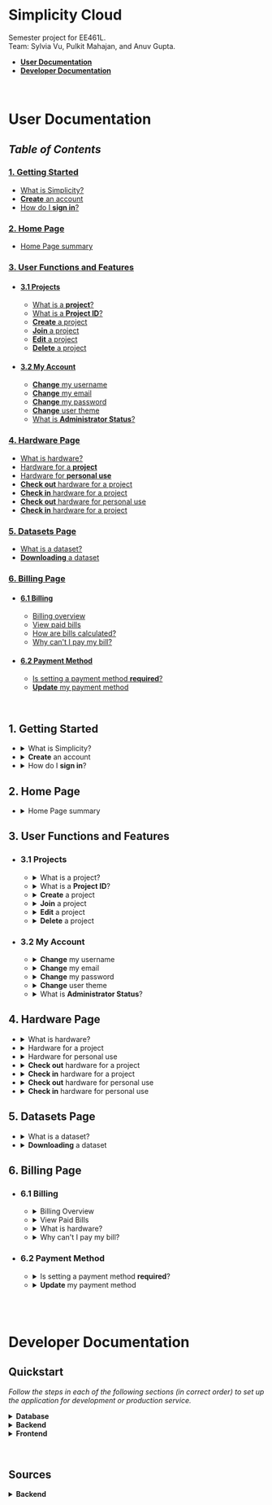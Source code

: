 # Simplicity Cloud

Semester project for EE461L.  
Team: Sylvia Vu, Pulkit Mahajan, and Anuv Gupta.
&nbsp;
&nbsp;
&nbsp;

-   **[User Documentation](#docs-user)**
-   **[Developer Documentation](#docs-dev)**

&nbsp;

# <a name="docs-user"></a>User Documentation

## _Table of Contents_

### [1. Getting Started](#1-getting-started)

-   [What is Simplicity?](#what-is-simplicity?)
-   [**Create** an account](#create-an-account)
-   [How do I **sign in**?](#how-do-i-sign-in?)

### [2. Home Page](#2-home-page)

-   [Home Page summary](#home-summary)

### [3. User Functions and Features](#3-user-functions-and-features)

-   #### [3.1 Projects](#3.1-projects)
    -   [What is a **project**?](#what-is-a-project?)
    -   [What is a **Project ID**?](#what-is-project-id)
    -   [**Create** a project](#create-a-project)
    -   [**Join** a project](#join-a-project)
    -   [**Edit** a project](#edit-a-project)
    -   [**Delete** a project](#delete-a-project)
-   #### [3.2 My Account](#3.2-my-account)
    -   [**Change** my username](#change-my-username)
    -   [**Change** my email](#change-my-email)
    -   [**Change** my password](#change-my-password)
    -   [**Change** user theme](#change-user-theme)
    -   [What is **Administrator Status**?](#what-is-admin-status)

### [4. Hardware Page](#4-hardware-page)

-   [What is hardware?](#what-is-hardware?)
-   [Hardware for a **project**](#hardware-for-a-project)
-   [Hardware for **personal use**](#hardware-for-personal-use)
-   [**Check out** hardware for a project](#check-out-project)
-   [**Check in** hardware for a project](#check-in-project)
-   [**Check out** hardware for personal use](#check-out-personal)
-   [**Check in** hardware for a project](#check-in-personal)

### [5. Datasets Page](#5-datasets-page)

-   [What is a dataset?](#what-is-a-dataset?)
-   [**Downloading** a dataset](#downloading-a-dataset)

### [6. Billing Page](#6-billing-page)

-   #### [6.1 Billing](#6.1-billing)
    -   [Billing overview](#billing-overview)
    -   [View paid bills](#view-paid-bills)
    -   [How are bills calculated?](#how-bills-calculated)
    -   [Why can't I pay my bill?](#cant-pay-bill)
-   #### [6.2 Payment Method](#6.2-payment)
    -   [Is setting a payment method **required**?](#payment-required)
    -   [**Update** my payment method](#update-payment)

&nbsp;  
<a name=""></a>

## <a name="1-getting-started"></a>1. Getting Started

-   <details>
      <summary>What is Simplicity?<a name="what-is-simplicity?"></summary>
      <p>Hello, and welcome to Simplicity! 😄 Simplicity is a Haas (Hardware-as-a-service) website where users can use the site's resources to work on collaborative projects with others, or even on personal projects. Creating an account is quick, easy, and FREE! Create yours today! 🥳</p>
    </details>

-   <details>
    <summary><a name="create-an-account"></a><b>Create</b> an account</summary>
    <p>Good news, creating an account is simple! Click <a href="https://simplicitycloud.ml/">this link</a> to head to the Simplicity home page. Click 'Sign Up'; you'll be redirected to the registration page. Fill out the fields listed on the screen. Once you do that, you're ready to work with Simplicity! 😎</p>
    </details>

-   <details>
    <summary><a name="how-do-i-sign-in?"></a>How do I <b>sign in</b>?</summary>
    <p>If you've just created an account, you should be redirected to your user portal. Similarly, if you have signed in previously and are re-visiting the website without having signed out, you will be redirected to your user portal when you try to reach the home page. Alternatively, click <a href="https://simplicitycloud.ml/">this link</a> to head to the Simplicity home page. Click 'Sign In'; you'll be redirected to the login page. Input the same credentials you signed up with. If your information is correct, you've successly signed in and you're ready to work!</p>
    </details>

## <a name="2-home-page"></a>2. Home Page

-   <details>
    <summary><a name="home-summary"></a>Home Page summary</summary>
    <p>Welcome home! 🥳 At a glance, you'll be able to see a summary of all of the working parts of your account. In the top layer, you can see how many projects you're involved in and how many units of hardware you have checked out for personal use. In the second layer, you can view your projects in greater detail; they're shown as cards with each project's name, description, and <a href="#what-is-project-id"><b>Project ID</b></a>. In the third layer, you can keep track of all things hardware! You can see your total checked-out quantities of hardware, as well as how much is being used for personal use and for projects.</p>
    </details>

## <a name="3-user-functions-and-features"></a>3. User Functions and Features

-   ### <a name="3.1-projects"></a>3.1 Projects

    -   <details>
        <summary><a name="what-is-a-project?"></a>What is a project?</summary>
        <p>A project is anything you could imagine! Use our hardware and data sets to bring any idea to life. 🤙 </p>
        </details>
    -   <details>
        <summary><a name="what-is-project-id"></a>What is a <b>Project ID</b>?</summary>
        <p>A Project ID is a string of characters (max 20 characters) that is unique to each project (yes, we make sure that no two projects have the same ID!). This ID is used to identify your project and also used by collaborators to join you on this project. Keep your project ID's a secret from non-collaborators to prevent uninvited guests from showing up to your project party! 🤫</p>
        </details>
    -   <details>
        <summary><a name="create-a-project"></a><b>Create</b> a project</summary>
        <p>To create a new project, refer to the navigation menu on the left side; click on 'Projects'. Then, click on 'NEW PROJECT'; you will then be presented with the project-creation form. Give your project a unique <a href="#what-is-project-id"><b>Project ID</b></a>, a name, a maybe a fun description! Click 'CREATE PROJECT' when you're satisfied with your input. Congratulations, you've just created a project! 😄</p>
        </details>
    -   <details>
        <summary><a name="join-a-project"></a><b>Join</b> a project</summary>
        <p>First, make sure that you know the specific <a href="#what-is-project-id"><b>Project ID</b></a> of the project (this is your key to getting in!). To join a project, refer to the navigation menu on the left side of the screen; click on 'Projects'. Then, click on 'JOIN PROJECT'. You will be presented with a form that asks for a Project ID. Input the ID of the project you are trying to join and click 'JOIN PROJECT'. If successful, a green 'Success!' message will flash under the text box. Happy collaborating! 🙌</p>
        </details>
    -   <details>
        <summary><a name="edit-a-project"></a><b>Edit</b> a project</summary>
        <p>Head over to the 'Projects' page and locate the project you are attempting to edit among the project cards shown on the screen. Once you've done that, click the three vertical dots in the top right-hand corner of the card. Click 'Edit'. You'll be presented with a form where you can edit the name and/or the description of the project. <i>Side note: You <b>cannot</b> change a project's ID. 🚫</i> </p>
        </details>
    -   <details>
        <summary><a name="delete-a-project"></a><b>Delete</b> a project</summary>
        <p>If you've completed a project or simply would like to get rid of one, no problem! Head over to the 'Projects' page and locate the project you would like to delete. Once you've done so, click the three vertical dots in the top right-hand corner of the project card. Click 'Delete'. A pop will appear and ask you to confirm or cancel your decision. <i>Side note: Once a project is deleted, its ID is free to be used by a newly-created project. 🔄</i></p>
        </details>

-   ### <a name="3.2-my-account"></a>3.2 My Account

    -   <details>
        <summary><a name="change-my-username"></a><b>Change</b> my username</summary>
        <p>Go to your 'Settings' page via the navigation bar on the left side of the page. In the text box to the right of 'Username', delete your old username and input a new one. Make sure to click 'UPDATE INFO' to save your changes. Welcome to the new you! ✨/p>
        </details>
    -   <details>
        <summary><a name="change-my-email"></a><b>Change</b> my email</summary>
        <p>Go to your 'Settings' page via the navigation bar on the left side of the page. In the text box to the right of 'Email', delete your old email address and input an updated one. Click 'UPDATE INFO' to save your changes. <i>We promise we won't fill your inbox with random emails! 🙂</i></p>
        </details>
    -   <details>
        <summary><a name="change-my-password"></a><b>Change</b> my password</summary>
        <p>Go to your 'Settings' page via the navigation bar on the left side of the page. In the text box to the right of 'Password', input a new password (and make it good!). Below this field, you'll be asked to input your current/old password for verification. Click 'UPDATE INFO' to save your changes.</p>
        </details>
    -   <details>
        <summary><a name="change-user-theme"></a><b>Change</b> user theme</summary>
        <p>If you ever get tired of the look of your website, here's a neat way to switch it up! Head over to your 'Settings' page via the navigation bar on the left side of the page. Click the long colorful rectangle to the right of 'Theme' and a color chart will appear. Use your cursor to click and drag around the color selection. Change the hue and saturation to your liking! 🌈 If you know the hex code to the color you'd like, feel free to input the code in the text box above 'Hex'. Or, if you can't decide on a color right away, we've got you covered with some presets at the bottom of the color chart pop-up. 😊</p>
        </details>

    -   <details>
        <summary><a name="what-is-admin-status"></a>What is <b>Administrator Status</b>?</summary>
        <p>This is a different account type that is used by system administrators for monitoring site usage and maintenance. Special permissions must be acquired in order for an account to possess Administrator Status. </p>
        </details>

## <a name="4-hardware-page"></a>4. Hardware Page

-   <details>
    <summary><a name="what-is-hardware?"></a>What is hardware?</summary>
    <p>Hardware sets are resources/tools that you can use to help you construct your projects. Our hardware is very versatile and can be made to do anything you imagine! ⚙️</p>
    </details>
-   <details>
    <summary><a name="hardware-for-a-project"></a>Hardware for a project</summary>
    <p>With Simplicity, users have the option to use hardware specifically for projects, or for personal use. Hardware that is checked out to a project can be accessed and used by all members of that project. Learn how to <a href="#check-out-project"><b>Check out</b></a> and <a href="#check-in-project"><b>Check in</b></a> hardware for a project.</p>
    </details>
-   <details>
    <summary><a name="hardware-for-personal-use"></a>Hardware for personal use</summary>
    <p>With Simplicity, users have the option to use hardware specifically for projects, or for personal use. Hardware that is checked out for personal can solely be accessed and used by the user. Learn how to <a href="#check-out-personal"><b>Check out</b></a> and <a href="#check-in-personal"><b>Check in</b></a> hardware for personal use. </p>
    </details>
-   <details>
    <summary><a name="check-out-project"></a><b>Check out</b> hardware for a project</summary>
    <p>To check out hardware for a project, head to the 'Projects' page. Locate the project you would like to check out hardware for, and click 'MANAGE' on that project's card. You'll be able to see what hardware, if any, has been checked out for that project already. Below this is the check out form. Select the hardware set you'd like to check out and input the check out quantity under 'Requested Quantity'. The total quantity available for checkout can be seen under 'Total Availability'. The price per unit of a hardware set is shown as well under 'Projected Pricing and Cost' in the left text box. The right text box will automatically be updated with the calculated cost according to the requested quantity. Click 'CHECK OUT' to officially check out your hardware.</p>
    </details>
-   <details>
    <summary><a name="check-in-project"></a><b>Check in</b> hardware for a project</summary>
    <p>To check in hardware for a project, head to the 'Projects' page. Locate the project you would like to check out hardware for, and click 'MANAGE' on that project's card. You'll be able to see what hardware, if any, has been checked out for that project already. Below this is the check in form. Select the hardware set you'd like to check in and input the check in quantity under 'Requested Quantity'. Click 'CHECK IN' to officially check in hardware. After doing so, a bill for each project member will automatically be calculated and can be viewed on the <a href="#6-billing-page">6. Billing Page.</a></p>
    </details>
-   <details>
    <summary><a name="check-out-personal"></a><b>Check out</b> hardware for personal use</summary>
    <p>To check out hardware for personal use, head to the 'Hardware' page. According to the cards shown at the top of the page, you'll be able to see how many units of each hardware set you have currently checked out. Below these cards is the check out form. Select the hardware set you'd like to check out and input the check out quantity under 'Requested Quantity'. The total quantity available for checkout can be seen under 'Total Availability'. The price per unit of a hardware set is shown as well under 'Projected Pricing and Cost' in the left text box. The right text box will automatically be updated with the calculated cost according to the requested quantity. Click 'CHECK OUT' to officially check out your hardware.</p>
    </details>
-   <details>
    <summary><a name="check-in-personal"></a><b>Check in</b> hardware for personal use</summary>
    <p>To check in hardware for personal use, head to the 'Hardware' page. According to the cards shown at the top of the page, you'll be able to see how many units of each hardware set you have currently checked out. Below these cards is the check in form. Select the hardware set you'd like to check in and input the check in quantity under 'Requested Quantity'. Click 'CHECK IN' to officially check in your hardware. After doing so, a bill for your used hardware will automatically be calculated and can be viewed on the <a href="#6-billing-page">6. Billing Page.</a></p>
    </details>

## <a name="5-hardware-page"></a>5. Datasets Page

-   <details>
    <summary><a name="what-is-a-dataset?"></a>What is a dataset?</summary>
    <p>Datasets are useful documents of information that may be helpful to projects and hardware use.</p>
    </details>
-   <details>
    <summary><a name="downloading-a-dataset"></a><b>Downloading</b> a dataset</summary>
    <p>To download a dataset, go to the 'Datasets' page via the navigation bar on the left side of the screen. On the right of each dataset, click 'DOWNLOAD ZIP'. This file is then directly downloaded to your device and can be found in your computer files.</p>
    </details>

## <a name="6-billing-page"></a>6. Billing Page

-   ### <a name="6.1-billing"></a>6.1 Billing

    -   <details>
        <summary><a name="billing-overview"></a>Billing Overview</summary>
        <p>Here, you are able to view all of your bills and able to change/set your payment method! At the top of the page are your bills. These are calculated when you <a href="#check-in-project"><b>Check in</b></a> hardware for a project or <a href="#check-in-personal"><b>Check in</b></a> hardware for personal use. You will be able to pay your bills directly from this page, given that you have <a href="#payment-required">set your payment method.</a></p>
        </details>

    -   <details>
        <summary><a name="view-paid-bills"></a>View Paid Bills</summary>
        <p>To view your history of paid bills, go to the 'Billing' page. In the middle of the page under 'Billing', on the right of the gray box, toggle the switch to the right of 'View Paid'. Your paid bills should then be listed.</p>
        </details>

    -   <details>
        <summary><a name="how-bills-calculated"></a>What is hardware?</summary>
        <p>Bills are automatically created when any 'Check In' operation is performed. For hardware checked in for shared projects, the subtotal for the entireity of the hardware = price_per_unit_of_hardware * quantity_checked_in. This subtotal is then divided evenly amongst all of the project memebers. For hardware checked in for personal use, the subtotal is calculated the same way as it would be for a project. However, the user is responsible for the entire bill.</p>
        </details>

    -   <details>
        <summary><a name="cant-pay-bill"></a>Why can't I pay my bill?</summary>
        <p>Users are unable to pay bills if they have not set their payment on the 'Billing Page'. Click <a href="#update-payment">here</a> to find out how to do this.</p>
        </details>

-   ### <a name="6.2-payment"></a>6.2 Payment Method

    -   <details>
        <summary><a name="payment-required"></a>Is setting a payment method <b>required</b>?</summary>
        <p>Yes, and no. Setting a payment is not required to create/access an account, to make projects, or to check out hardware. However, it is required to pay for bills associated with checking in hardware. Users who have not set their payment method will be prevented from paying their bills.</p>
        </details>

    -   <details>
        <summary><a name="update-payment"></a><b>Update</b> my payment method</summary>
        <p>To set/update your payment method, go to the 'Billing' Page via the navigation bar on the left side of the screen. In the middle of the screen below any bill cards, is the payment method form. Input the presented fields and click 'UPDATE INFO' to save your information. <i> PLEASE DO NOT ENTER REAL CREDIT CARD INFORMATION. SIMPLICITY IS NOT LIABLE FOR ANY SENSITIVE INFORMATION.</i></p>
        </details>

&nbsp;  
&nbsp;

# <a name="docs-dev"></a>Developer Documentation

## <a name="dev-quickstart"></a>Quickstart

_Follow the steps in each of the following sections (in correct order) to set up the application for development or production service._

<details>

<summary> <b>Database</b> </summary>

-   Install Mongo
    -   ie. `brew install mongodb` (macOS)
-   Set up Mongo database & log directories
    -   Create folder `/usr/local/var/mongodb` if doesn't exist
    -   Create folder `/var/log/mongodb` if doesn't exist
-   Start Mongo server
    -   Run in terminal: `sudo mongod --config={/absolute/path/to/repo}/mongo/mongo-dev.conf`
        -   Make sure the command is `mongod` and not `mongo`
        -   Math sure the path is an absolute path, ie. use `/Users/anuv/Documents/School/EE461L/project/WebApp/mongo/mongo-dev.conf`, not `WebApp/mongo/mongo-dev.conf`
    -   Should see a message like the following (with a different PID):
        ```
        about to fork child process, waiting until server is ready for connections.
        forked process: 78683
        ```
    -   Since the Mongo process forked, you can close the terminal window.
-   Start Mongo shell _(optional)_

    -   Run in terminal: `mongo`
        -   Make sure the command is `mongo` and not `mongod`
    -   The Mongo shell should open up. If not, the Mongo server did not start correctly, so go back to the previous step.
    -   Run in Mongo shell: `use simplicity-cloud`
        -   Leave this terminal window open with the shell running to observe, query, and manage the database as an administrator.

</details>

<details>

<summary> <b>Backend</b> </summary>

-   Install [python3](https://realpython.com/installing-python/)
-   Navigate to repository in terminal: `{path/to/repo}/`
    -   You should be in the folder `WebApp`, which is the main repository folder which contains the `.git` folder and the `requirements.txt` file
-   Activate python virtual environment
    -   Run in terminal: `source ./venv/bin/activate`
        -   Confirm that your shell prompt begins with `(venv)`, ie. `(venv) anuv@Anuvs-MacBook-Pro WebApp % `
-   Install required python modules
    -   Run in terminal: `python3 -m pip install -r requirements.txt`
        -   Pip should install all the required python modules, as specified in `requirements.txt`
-   Start Flask backend:

    -   _To test the backend API, use the development environment steps. To serve the backend API in the cloud, use the production environment steps._
    -   Production Environment:
        -   Run in terminal: `./serve.sh`
    -   Development Environment:

        -   Run in terminal: `export FLASK_APP=app.py`
            -   Confirm that the command worked; run in terminal: `echo $FLASK_APP` —> should output `app.py`
        -   Run in terminal: `python3 -m flask run`

            -   Confirm that output looks like:

            ```
            * Serving Flask app "app.py"
            * Environment: production
            WARNING: This is a development server. Do not use it in a production deployment.
            Use a production WSGI server instead.
            * Debug mode: off
            * Running on http://127.0.0.1:5000/ (Press CTRL+C to quit)
            ```

        -   Leave this terminal window open with the Flask server running to keep the backend alive and to observe API requests and errors.

</details>

<details>

<summary> <b>Frontend</b> </summary>

-   Install Node.js and NPM
    -   A good way to do this is to use [`n`](https://www.npmjs.com/package/n):
        -   Navigate to Downloads folder in terminal: `~/Downloads`
        -   Run in terminal: `curl -L https://raw.githubusercontent.com/tj/n/master/bin/n -o n`
        -   Run in terminal: `bash n lts`
            -   Use `sudo` if necessary: `sudo bash n lts`
        -   This will install the latest versions of both Node.js and NPM
        -   Confirm that Node.js and NPM are installed by running in terminal: `node --version` and `npm --version`
-   Install Yarn
    -   A good way to do this is to use NPM:
        -   Run in terminal: `npm install --global yarn`
            -   Confirm that Yarn is installed by running in terminal: `yarn --version`
-   Navigate to repository in terminal: `{path/to/repo}/frontend`
    -   You should be in the folder `WebApp/frontend`, which is the frontend root folder which contains the `package.json` file
-   Install React.js (and all frontend modules)
    -   Run in terminal: `yarn install`
        -   Yarn should install all the required Node.js & React.js, as well as all other required frontend modules as specified in `package.json`
-   Start React frontend:

    -   _To test the frontend UI, use the development environment steps. To serve the frontend UI in the cloud, use the production environment steps._
    -   Production Environment:
        -   Install [serve](https://www.npmjs.com/package/serve) to `/usr/local/bin/serve` (with NPM)
        -   Run in terminal: `./serve.sh`
    -   Development Environment:

        -   Run in terminal: `yarn start`

            -   Confirm that output looks like the following, followed by a series of warnings (the output lines may be spaced out by a few seconds with console clears):

            ```
            yarn run v1.22.10
            $ react-scripts start

            Starting the development server...

            Compiled with warnings.
            ```

        -   Leave this terminal window open with the React development server running to keep the frontend alive and to access & test the UI in a browser.

_Access the application for development environments at [http://localhost:3000/](http://localhost:3000/). For production environments, reverse proxy & DNS setup is required._

</details>

&nbsp;

## <a name="dev-sources"></a>Sources

<details>
<summary><b>Backend</b></summary>

-   https://flask.palletsprojects.com/en/1.1.x/tutorial/factory/ - Used to set up the Flask application.
-   https://realpython.com/introduction-to-mongodb-and-python/ - We wanted to find out how to use MongoDB with Flask and initially we thought our only option was to use PyMongo. With this website we came across MongoEngine and we found that MongoEngine was more pythonic and easier to read/use so committed to using MongoEngine.
-   https://flask.palletsprojects.com/en/1.1.x/patterns/mongoengine/ - Used for setting up MongoEngine.
-   https://docs.mongoengine.org/apireference.html - Used this documentation to navigate our use of MongoEngine.
-   https://stackoverflow.com/questions/60803402/flask-jwt-or-flask-login - We needed a method of keeping a user logged-in if they have already signed in. Flask-login didn't seem to work well with the front-end without some hacky methods, so this stack overflow post helped us determine that we should use json web tokens instead.
-   https://realpython.com/token-based-authentication-with-flask/ - Used to better understand jwt and helped with setup.
-   https://flask-jwt-extended.readthedocs.io/en/stable/ - Used to navigate our use of flask-jwt.
</details>

&nbsp;  
&nbsp;
